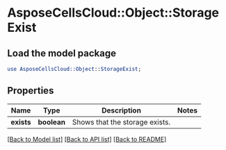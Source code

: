 # AsposeCellsCloud::Object::StorageExist

## Load the model package
```perl
use AsposeCellsCloud::Object::StorageExist;
```

## Properties
Name | Type | Description | Notes
------------ | ------------- | ------------- | -------------
**exists** | **boolean** | Shows that the storage exists.              | 

[[Back to Model list]](../README.md#documentation-for-models) [[Back to API list]](../README.md#documentation-for-api-endpoints) [[Back to README]](../README.md)



